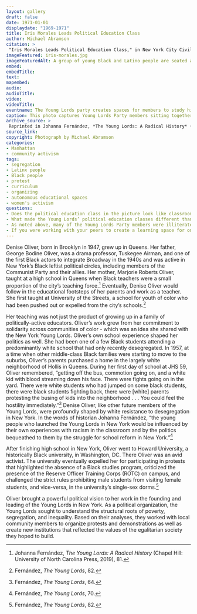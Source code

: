 ```yaml
---
layout: gallery
draft: false
date: 1971-01-01
displaydate: "1969-1971"
title: Iris Morales Leads Political Education Class
author: Michael Abramson
citation: >
 "Iris Morales Leads Political Education Class," in New York City Civil Rights History, Accessed: [Month Day, Year], https://nyccivilrightshistory.org/site-preview/topics/black-latina-women/young-lords/iris-morales.
imageFeatured: iris-morales.jpg
imageFeaturedAlt: A group of young Black and Latino people are seated around a small table. Most appear to be male except for Iris Morales, who is at the head of the table. 
embed: 
embedTitle: 
text: 
mapembed: 
audio: 
audioTitle: 
video: 
videoTitle: 
eventname: The Young Lords party creates spaces for members to study history and politics. 
caption: This photo captures Young Lords Party members sitting together in a circle during a political education class. Iris Morales (seated at the head of the table) leads the group discussion about that week’s assigned texts. 
archive_source: >
 Reprinted in Johanna Fernández, *The Young Lords: A Radical History* (Chapel Hill: University of North Carolina Press, 2019)
source_link: 
copyright: Photograph by Michael Abramson
categories: 
- Manhattan
- community activism
tags: 
- segregation
- Latinx people
- Black people
- protest
- curriculum
- organizing
- autonomous educational spaces
- women's activism
questions:
- Does the political education class in the picture look like classrooms in your school? What’s similar? What’s different?
- What made the Young Lords’ political education classes different than traditional schoolrooms? Why might that have been effective?
- As noted above, many of the Young Lords Party members were illiterate, what resources did the party provide to its members so they could meaningfully participate in these political education classes? How did creating educational spaces that responded to the needs of their learners help the party’s work?
- If you were working with your peers to create a learning space for one another, what would it look like? What would you want to learn? How would you learn it? 
---
```


Denise Oliver, born in Brooklyn in 1947, grew up in Queens. Her father, George Bodine Oliver, was a drama professor, Tuskegee Airman, and one of the first Black actors to integrate Broadway in the 1940s and was active in New York’s Black leftist political circles, including members of the Communist Party and their allies. Her mother, Marjorie Roberts Oliver, taught at a high school in Queens when Black teachers were a small proportion of the city’s teaching force.[^1] Eventually, Denise Oliver would follow in the educational footsteps of her parents and work as a teacher. She first taught at University of the Streets, a school for youth of color who had been pushed out or expelled from the city’s schools.[^2]

Her teaching was not just the product of growing up in a family of politically-active educators. Oliver’s work grew from her commitment to solidarity across communities of color - which was an idea she shared with the New York Young Lords. Oliver’s own school experience shaped her politics as well. She had been one of a few Black students attending a predominantly white school that had only recently desegregated. In 1957, at a time when other middle-class Black families were starting to move to the suburbs, Oliver’s parents purchased a home in the largely white neighborhood of Hollis in Queens. During her first day of school at JHS 59, Oliver remembered, “getting off the bus, commotion going on, and a white kid with blood streaming down his face. There were fights going on in the yard. There were white students who had jumped on some black students, there were black students fighting back, there were \[white\] parents protesting the busing of kids into the neighborhood . . . You could feel the hostility immediately.”[^3] Denise Oliver, like other future members of the Young Lords, were profoundly shaped by white resistance to desegregation in New York. In the words of historian Johanna Fernández, “the young people who launched the Young Lords in New York would be influenced by their own experiences with racism in the classroom and by the politics bequeathed to them by the struggle for school reform in New York.”[^4]

After finishing high school in New York, Oliver went to Howard University, a historically Black university, in Washington, DC. There Oliver was an avid activist. The university eventually expelled her for participating in protests that highlighted the absence of a Black studies program, criticized the presence of the Reserve Officer Training Corps (ROTC) on campus, and challenged the strict rules prohibiting male students from visiting female students, and vice-versa, in the university’s single-sex dorms.[^5]

Oliver brought a powerful political vision to her work in the founding and leading of the Young Lords in New York. As a political organization, the Young Lords sought to understand the structural roots of poverty, segregation, and inequality. Based on their analyses, they worked with local community members to organize protests and demonstrations as well as create new institutions that reflected the values of the egalitarian society they hoped to build.

[^1]: Johanna Fernández, *The Young Lords: A Radical History* (Chapel Hill: University of North Carolina Press, 2019),  81.

[^2]: Fernández, *The Young Lords*, 82.

[^3]: Fernández, *The Young Lords*, 64.

[^4]: Fernández, *The Young Lords*, 70.

[^5]: Fernández, *The Young Lords*, 82.
